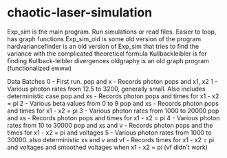 # chaotic-laser-simulation

Exp_sim is the main program. Run simulations or read files. Easier to loop, has graph functions
Exp_sim_old is some old version of the program
hardvariancefinder is an old version of Exp_sim that tries to find the variance with the complicated theoretical formula
Kullbackleibler is for finding Kullback-leibler divergences
oldgraphy is an old graph program (functionalized ewww)

Data Batches
0 - First run.
	pop and x - Records photon pops and x1, x2
1 - Various photon rates from 12.5 to 3200, generally small. Also includes deterministic case
	pop and xs - Records photon pops and times for x1 - x2 = pi
2 - Various beta values from 0 to 9
	pop and xs - Records photon pops and times for x1 - x2 = pi
3 - Various photon rates from 1000 to 20000
	pop and xs - Records photon pops and times for x1 - x2 = pi
4 - Various photon rates from 10 to 30000
	pop and xs and v - Records photon pops and the times for x1 - x2 = pi and voltages
5 - Various photon rates from 1000 to 30000. also deterministic
	xs and v and vf - Records times for x1 - x2 = pi and voltages and smoothed voltages when x1 - x2 = pi (vf didn't work)
